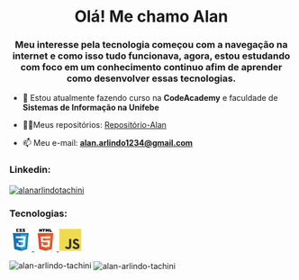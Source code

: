 <h1 align="center">Olá! Me chamo Alan</h1>
<h3 align="center">Meu interesse pela tecnologia começou com a navegação na internet e como isso tudo funcionava, agora, estou estudando com foco em um conhecimento continuo afim de aprender como desenvolver essas tecnologias.</h3>

- 🌱 Estou atualmente fazendo curso na **CodeAcademy** e faculdade de **Sistemas de Informação na Unifebe**

- 👨‍💻Meus repositórios: [Repositório-Alan](https://github.com/Alan-Arlindo-Tachini?tab=repositories)

- 📫 Meu e-mail: **alan.arlindo1234@gmail.com**

<h3 align="left">Linkedin:</h3>
<p align="left">
<a href="https://linkedin.com/in/alanarlindotachini" target="blank"><img align="center" src="https://raw.githubusercontent.com/rahuldkjain/github-profile-readme-generator/master/src/images/icons/Social/linked-in-alt.svg" alt="alanarlindotachini" height="30" width="40" /></a>
</p>

<h3 align="left">Tecnologias:</h3>
<p align="left"> <a href="https://www.w3schools.com/css/" target="_blank" rel="noreferrer"> <img src="https://raw.githubusercontent.com/devicons/devicon/master/icons/css3/css3-original-wordmark.svg" alt="css3" width="40" height="40"/> </a> <a href="https://www.w3.org/html/" target="_blank" rel="noreferrer"> <img src="https://raw.githubusercontent.com/devicons/devicon/master/icons/html5/html5-original-wordmark.svg" alt="html5" width="40" height="40"/> </a> <a href="https://developer.mozilla.org/en-US/docs/Web/JavaScript" target="_blank" rel="noreferrer"> <img src="https://raw.githubusercontent.com/devicons/devicon/master/icons/javascript/javascript-original.svg" alt="javascript" width="40" height="40"/> </a> </p>

<p><img align="left" src="https://github-readme-stats.vercel.app/api/top-langs?username=alan-arlindo-tachini&show_icons=true&locale=en&layout=compact" alt="alan-arlindo-tachini" /></p>


<p>&nbsp;<img align="center" src="https://github-readme-stats.vercel.app/api?username=alan-arlindo-tachini&show_icons=true&locale=en" alt="alan-arlindo-tachini" /></p>
